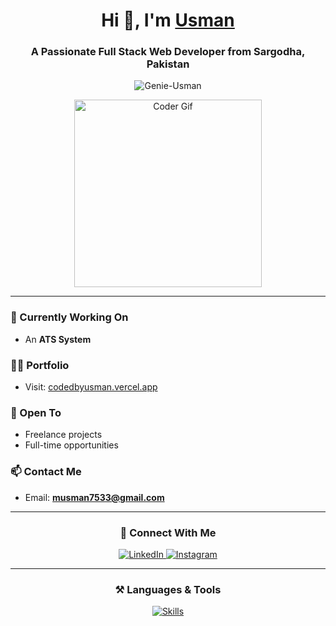 <h1 align="center">Hi 👋, I'm <a href="https://codedbyusman.vercel.app" target="_blank">Usman</a></h1>
<h3 align="center">A Passionate Full Stack Web Developer from Sargodha, Pakistan</h3>

<p align="center">
  <img src="https://komarev.com/ghpvc/?username=Genie-Usman&label=Profile%20views&color=00FF7F&style=flat" alt="Genie-Usman" />
</p>

<p align="center">
  <a href="https://codedbyusman.vercel.app" target="_blank">
    <img src="https://media.giphy.com/media/SWoSkN6DxTszqIKEqv/giphy.gif" alt="Coder Gif" height="300" />
  </a>
</p>

---

### 🌱 Currently Working On
- An **ATS System**

### 👨‍💻 Portfolio
- Visit: [codedbyusman.vercel.app](https://codedbyusman.vercel.app)

### 🤝 Open To
- Freelance projects  
- Full-time opportunities

### 📫 Contact Me
- Email: **musman7533@gmail.com**

---

<h3 align="center">🤝 Connect With Me</h3>

<p align="center">
  <a href="https://www.linkedin.com/in/genie-usman/" target="_blank">
    <img src="https://img.icons8.com/doodle/40/000000/linkedin--v2.png" alt="LinkedIn" />
  </a>
  <a href="https://instagram.com/_.usmanrajput" target="_blank">
    <img src="https://img.icons8.com/doodle/40/000000/instagram-new--v2.png" alt="Instagram" />
  </a>
</p>

---

<h3 align="center">⚒️ Languages & Tools</h3>

<p align="center">
  <a href="https://skillicons.dev" target="_blank">
    <img src="https://skillicons.dev/icons?i=html,css,js,react,nodejs,express,mongodb,firebase,tailwind,bootstrap,nextjs,figma" alt="Skills" />
  </a>
</p>
